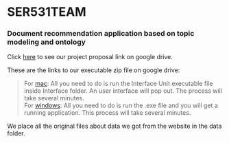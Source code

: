 # SER531TEAM
### Document recommendation application based on topic modeling and ontology<br/>

Click [here](https://drive.google.com/file/d/12mN3wl3sdJFmpiskyu_gLsAdCzHRHl59/view?usp=sharing) to see our project proposal link on google drive.<br/>

These are the links to our executable zip file on google drive: <br/>
>For [mac](https://drive.google.com/file/d/1hZdLOvKiho9oEWuKhLd00PS7-4fQXBzo/view?usp=sharing): All you need to do is run the Interface Unit executable file inside Interface folder. An user interface will pop out. The process will take several minutes. </br>
For [windows](https://drive.google.com/file/d/19hVGInGWe2pWxXsovdVLgwy2-ePZl4wH/view?usp=sharing): All you need to do is run the .exe file and you will get a running application. This process will take several minutes. <br/>

We place all the original files about data we got from the website in the data folder.
